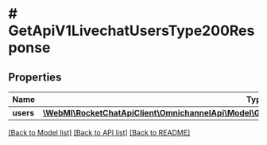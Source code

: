 # # GetApiV1LivechatUsersType200Response

## Properties

Name | Type | Description | Notes
------------ | ------------- | ------------- | -------------
**users** | [**\WebMI\RocketChatApiClient\OmnichannelApi\Model\GetApiV1LivechatUsersType200ResponseUsersInner[]**](GetApiV1LivechatUsersType200ResponseUsersInner.md) |  | [optional]

[[Back to Model list]](../../README.md#models) [[Back to API list]](../../README.md#endpoints) [[Back to README]](../../README.md)

